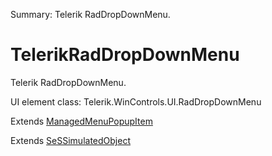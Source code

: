 Summary: Telerik RadDropDownMenu.

# TelerikRadDropDownMenu

Telerik RadDropDownMenu.
 
UI element class: Telerik.WinControls.UI.RadDropDownMenu

Extends [ManagedMenuPopupItem](ManagedMenuPopupItem.md)

Extends [SeSSimulatedObject](SeSSimulatedObject.md)


